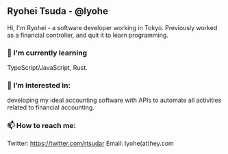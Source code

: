 ## Ryohei Tsuda - @lyohe

Hi, I'm Ryohei - a software developer working in Tokyo. Previously worked as a financial controller, and quit it to learn programming.

### 🌱 I'm currently learning

TypeScript/JavaScript, Rust.

### 🔭 I’m interested in:

developing my ideal accounting software with APIs to automate all activities related to financial accounting.

### 📫 How to reach me:

Twitter: https://twitter.com/rtsudar
Email: lyohe(at)hey.com
